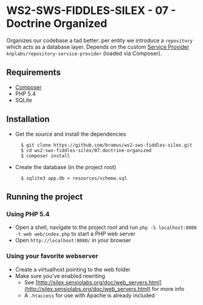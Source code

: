 # WS2-SWS-FIDDLES-SILEX - 07 - Doctrine Organized

Organizes our codebase a tad better: per entity we introduce a `repository` which acts as a database layer. Depends on the custom [Service Provider](http://silex.sensiolabs.org/doc/providers.html#service-providers) `knplabs/repository-service-provider` (loaded via Composer).

## Requirements

- [Composer](http://getcomposer.org/)
- PHP 5.4
- SQLite

## Installation

- Get the source and install the dependencies

		$ git clone https://github.com/bramus/ws2-sws-fiddles-silex.git
		$ cd ws2-sws-fiddles-silex/07.doctrine-organized
		$ composer install

- Create the database (in the project root)

		$ sqlite3 app.db < resources/schema.sql

## Running the project

### Using PHP 5.4

- Open a shell, navigate to the project root and run `php -S localhost:8080 -t web web/index.php` to start a PHP web server
- Open `http://localhost:8080/` in your browser

### Using your favorite webserver

- Create a virtualhost pointing to the web folder
- Make sure you've enabled rewriting
	- See [http://silex.sensiolabs.org/doc/web_servers.html](http://silex.sensiolabs.org/doc/web_servers.html) for more info
	- A `.htaccess` for use with Apache is already included